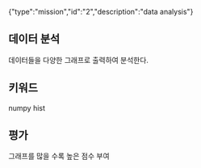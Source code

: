 {"type":"mission","id":"2","description":"data analysis"}
## 데이터 분석
데이터들을 다양한 그래프로 출력하여 분석한다.
## 키워드
numpy hist
## 평가
그래프를 많을 수록 높은 점수 부여

 
